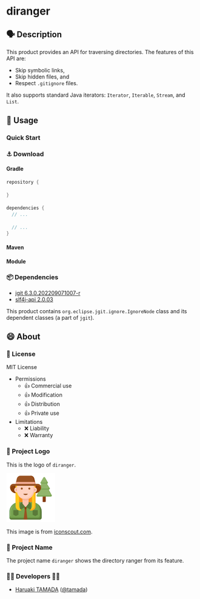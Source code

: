 # diranger

## :speaking_head: Description

This product provides an API for traversing directories.
The features of this API are:

* Skip symbolic links, 
* Skip hidden files, and
* Respect `.gitignore` files.

It also supports standard Java iterators: `Iterator`, `Iterable`, `Stream`, and `List`.

## :runner: Usage

### Quick Start



### :anchor: Download

#### Gradle

```groovy
repository {
  
}

dependencies {
  // ...
  
  // ...
}
```

#### Maven

#### Module

### :package: Dependencies

* [jgit 6.3.0.202209071007-r](https://mvnrepository.com/artifact/org.eclipse.jgit/org.eclipse.jgit/6.3.0.202209071007-r)
* [slf4j-api 2.0.03](https://mvnrepository.com/artifact/org.slf4j/slf4j-api/2.0.3)

This product contains `org.eclipse.jgit.ignore.IgnoreNode` class and its dependent classes (a part of `jgit`).

## :smile: About

### :scroll: License

MIT License

- Permissions
  - 👍 Commercial use
  - 👍 Modification
  - 👍 Distribution
  - 👍 Private use
- Limitations
  - ❌ Liability
  - ❌ Warranty

### :tophat: Project Logo

This is the logo of `diranger`.

![logo](src/docs/static/images/diranger.svg)

This image is from [iconscout.com](https://iconscout.com/icon/forest-ranger-4529387).

### :name_badge: Project Name

The project name `diranger` shows the directory ranger from its feature.

### :man_office_worker: Developers :woman_office_worker:

* [Haruaki TAMADA](https://tamada.github.io/) ([@tamada](https://github.com/tamada))
